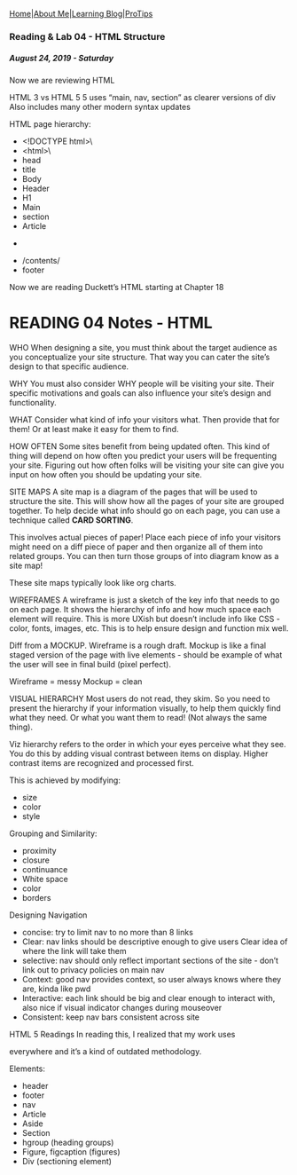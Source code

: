 
[Home](/)|[About Me](aboutme)|[Learning Blog](learningblog)|[ProTips](tips.a)

### Reading & Lab 04 - HTML Structure
##### August 24, 2019 - Saturday

Now we are reviewing HTML

HTML 3 vs HTML 5
5 uses “main, nav, section” as clearer versions of div
Also includes many other modern syntax updates

HTML page hierarchy:
- \<!DOCTYPE html>\
- \<html>\
- head
- title
- Body
- Header
- H1
- Main
- section
- Article
- <p>
- /contents/
- footer

Now we are reading Duckett’s HTML starting at Chapter 18

# READING 04 Notes - HTML

WHO
When designing a site, you must think about the target audience as you conceptualize your site structure. That way you can cater the site’s design to that specific audience. 

WHY
You must also consider WHY people will be visiting your site. Their specific motivations and goals can also influence your site’s design and functionality.

WHAT
Consider what kind of info your visitors what. Then provide that for them! Or at least make it easy for them to find. 

HOW OFTEN
Some sites benefit from being updated often. This kind of thing will depend on how often you predict your users will be frequenting your site. Figuring out how often folks will be visiting your site can give you input on how often you should be updating your site. 

SITE MAPS
A site map is a diagram of the pages that will be used to structure the site. This will show how all the pages of your site are grouped together. To help decide what info should go on each page, you can use a technique called **CARD SORTING**.

This involves actual pieces of paper! Place each piece of info your visitors might need on a diff piece of paper and then organize all of them into related groups. You can then turn those groups of into diagram know as a site map!

These site maps typically look like org charts. 

WIREFRAMES
A wireframe is just a sketch of the key info that needs to go on each page. It shows the hierarchy of info and how much space each element will require. This is more UXish but doesn’t include info like CSS - color, fonts, images, etc. This is to help ensure design and function mix well. 

Diff from a MOCKUP. Wireframe is a rough draft. Mockup is like a final staged version of the page with live elements - should be example of what the user will see in final build (pixel perfect). 

Wireframe = messy
Mockup = clean

VISUAL HIERARCHY
Most users do not read, they skim. So you need to present the hierarchy if your information visually, to help them quickly find what they need. Or what you want them to read! (Not always the same thing). 

Viz hierarchy refers to the order in which your eyes perceive what they see. You do this by adding visual contrast between items on display. Higher contrast items are recognized and processed first. 

This is achieved by modifying:
- size
- color
- style

Grouping and Similarity:
- proximity
- closure
- continuance
- White space
- color
- borders

Designing Navigation
- concise: try to limit nav to no more than 8 links
- Clear: nav links should be descriptive enough to give users Clear idea of where the link will take them
- selective: nav should only reflect important sections of the site - don’t link out to privacy policies on main nav
- Context: good nav provides context, so user always knows where they are, kinda like pwd
- Interactive: each link should be big and clear enough to interact with, also nice if visual indicator changes during mouseover
- Consistent: keep nav bars consistent across site

HTML 5 Readings
In reading this, I realized that my work uses <div> everywhere and it’s a kind of outdated methodology. 

Elements:
- header
- footer
- nav
- Article
- Aside
- Section
- hgroup (heading groups)
- Figure, figcaption (figures)
- Div (sectioning element)

